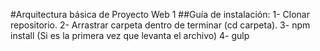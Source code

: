 #Arquitectura básica de Proyecto Web 1
##Guía de instalación:
1- Clonar repositorio.
2- Arrastrar carpeta dentro de terminar (cd carpeta).
3- npm install (Si es la primera vez que levanta el archivo)
4- gulp